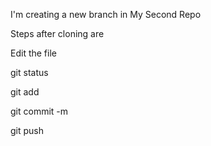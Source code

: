 I'm creating a new branch in My Second Repo

Steps after cloning are

Edit the file

git status

git add

git commit -m

git push
